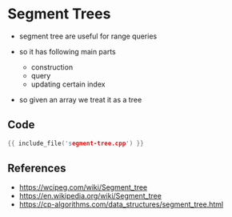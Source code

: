 # Segment Trees

- segment tree are useful for range queries
- so it has following main parts
    - construction
    - query
    - updating certain index

- so given an array we treat it as a tree

## Code

```cpp
{{ include_file('segment-tree.cpp') }}
```

## References

- <https://wcipeg.com/wiki/Segment_tree>
- <https://en.wikipedia.org/wiki/Segment_tree>
- <https://cp-algorithms.com/data_structures/segment_tree.html>

